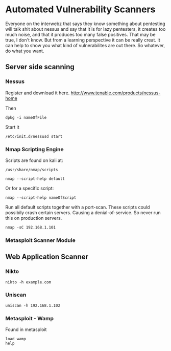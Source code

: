 # Automated Vulnerability Scanners

Everyone on the interwebz that says they know something about pentesting will talk shit about nessus and say that it is for lazy pentesters, it creates too much noise, and that it produces too many false positives. That may be true, I don't know. But from a learning perspective it can be really creat. It can help to show you what kind of vulnerabilites are out there. So whatever, do what you want. 

## Server side scanning

### Nessus

Register and download it here.
http://www.tenable.com/products/nessus-home

Then
```
dpkg -i nameOfFile
```

Start it
```
/etc/init.d/nessusd start
```

### Nmap Scripting Engine


Scripts are found on kali at:

```
/usr/share/nmap/scripts
```

```
nmap --script-help default
```

Or for a specific script:

```
nmap --script-help nameOfScript
```

Run all default scripts together with a port-scan. These scripts could possibily crash certain servers. Causing a denial-of-service. So never run this on production servers.
```
nmap -sC 192.168.1.101
```


### Metasploit Scanner Module


## Web Application Scanner

###  Nikto

```
nikto -h example.com
```

### Uniscan


```
uniscan -h 192.168.1.102
```

### Metasploit - Wamp

Found in metasploit

```
load wamp
help
```